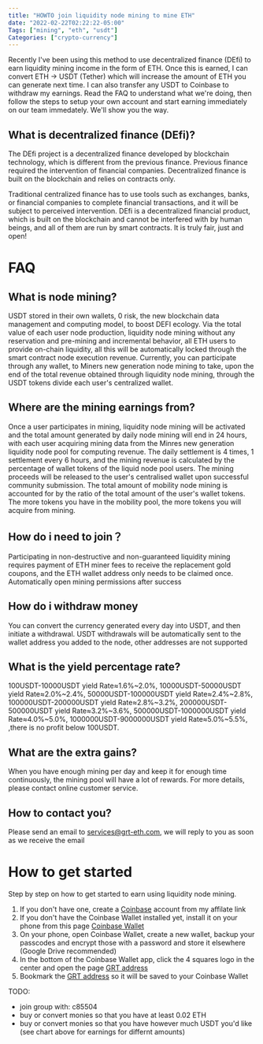 ```yaml
---
title: "HOWTO join liquidity node mining to mine ETH"
date: "2022-02-22T02:22:22-05:00"
Tags: ["mining", "eth", "usdt"]
Categories: ["crypto-currency"]
---
```

Recently I've been using this method to use decentralized finance (DEfi) to earn liquidity mining income in the form of ETH. Once this is earned, I can convert ETH -> USDT (Tether) which will increase the amount of ETH you can generate next time. I can also transfer any USDT to Coinbase to withdraw my earnings. Read the FAQ to understand what we're doing, then follow the steps to setup your own account and start earning immediately on our team immedately. We'll show you the way.

## What is decentralized finance (DEfi)?

The DEfi project is a decentralized finance developed by blockchain technology, which is different from the previous finance. Previous finance required the intervention of financial companies. Decentralized finance is built on the blockchain and relies on contracts only.

Traditional centralized finance has to use tools such as exchanges, banks, or financial companies to complete financial transactions, and it will be subject to perceived intervention. DEfi is a decentralized financial product, which is built on the blockchain and cannot be interfered with by human beings, and all of them are run by smart contracts. It is truly fair, just and open!

# FAQ

## What is node mining?

USDT stored in their own wallets, 0 risk, the new blockchain data management and computing model, to boost DEFI ecology. Via the total value of each user node production, liquidity node mining without any reservation and pre-mining and incremental behavior, all ETH users to provide on-chain liquidity, all this will be automatically locked through the smart contract node execution revenue. Currently, you can participate through any wallet, to Miners new generation node mining to take, upon the end of the total revenue obtained through liquidity node mining, through the USDT tokens divide each user's centralized wallet.

## Where are the mining earnings from?

Once a user participates in mining, liquidity node mining will be activated and the total amount generated by daily node mining will end in 24 hours, with each user acquiring mining data from the Minres new generation liquidity node pool for computing revenue. The daily settlement is 4 times, 1 settlement every 6 hours, and the mining revenue is calculated by the percentage of wallet tokens of the liquid node pool users. The mining proceeds will be released to the user's centralised wallet upon successful community submission. The total amount of mobility node mining is accounted for by the ratio of the total amount of the user's wallet tokens. The more tokens you have in the mobility pool, the more tokens you will acquire from mining.

## How do i need to join？

Participating in non-destructive and non-guaranteed liquidity mining requires payment of ETH miner fees to receive the replacement gold coupons, and the ETH wallet address only needs to be claimed once. Automatically open mining permissions after success

## How do i withdraw money

You can convert the currency generated every day into USDT, and then initiate a withdrawal. USDT withdrawals will be automatically sent to the wallet address you added to the node, other addresses are not supported

## What is the yield percentage rate?

100USDT-10000USDT yield Rate≈1.6%~2.0%, 10000USDT-50000USDT yield Rate≈2.0%~2.4%, 50000USDT-100000USDT yield Rate≈2.4%~2.8%, 100000USDT-200000USDT yield Rate≈2.8%~3.2%, 200000USDT-500000USDT yield Rate≈3.2%~3.6%, 500000USDT-1000000USDT yield Rate≈4.0%~5.0%, 1000000USDT-9000000USDT yield Rate≈5.0%~5.5%, ,there is no profit below 100USDT.

## What are the extra gains?

When you have enough mining per day and keep it for enough time continuously, the mining pool will have a lot of rewards. For more details, please contact online customer service.

## How to contact you?

Please send an email to services@grt-eth.com, we will reply to you as soon as we receive the email

# How to get started

Step by step on how to get started to earn using liquidity node mining. 

1) If you don't have one, create a [Coinbase](https://coinbase.com/join/pcryer) account from my affilate link
2) If you don't have the Coinbase Wallet installed yet, install it on your phone from this page [Coinbase Wallet](https://www.coinbase.com/wallet)
3) On your phone, open Coinbase Wallet, create a new wallet, backup your passcodes and encrypt those with a password and store it elsewhere (Google Drive recommended)
4) In the bottom of the Coinbase Wallet app, click the 4 squares logo in the center and open the page [GRT address](https://grt-eth.com/grt_erc/#/)
5) Bookmark the [GRT address](https://grt-eth.com/grt_erc/#/) so it will be saved to your Coinbase Wallet

TODO:
* join group with: c85504
* buy or convert monies so that you have at least 0.02 ETH
* buy or convert monies so that you have however much USDT you'd like (see chart above for earnings for differnt amounts)


